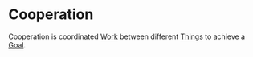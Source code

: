 # Cooperation

Cooperation is coordinated [Work](60036.md) between different [Things](60003.md) to achieve a [Goal](60058.md).
